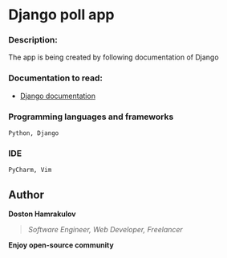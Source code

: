 # Django poll app

### Description:
The app is being created by following documentation of Django

### Documentation to read:
* [Django documentation](https://docs.djangoproject.com/en/2.1/intro/tutorial01/)

### Programming languages and frameworks
```[Python, Django]
Python, Django
```

### IDE
```[Pycharm, Vim]
PyCharm, Vim
```

## Author
**Doston Hamrakulov**
>*Software Engineer, Web Developer, Freelancer*

**Enjoy open-source community**


